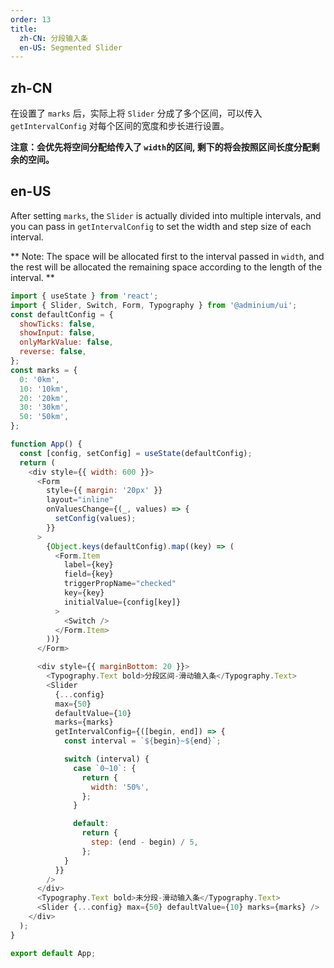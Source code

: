 ```yaml
---
order: 13
title:
  zh-CN: 分段输入条
  en-US: Segmented Slider
---
```


## zh-CN

在设置了 `marks` 后，实际上将 `Slider` 分成了多个区间，可以传入 `getIntervalConfig` 对每个区间的宽度和步长进行设置。

**注意：会优先将空间分配给传入了 `width`的区间, 剩下的将会按照区间长度分配剩余的空间。**

## en-US

After setting `marks`, the `Slider` is actually divided into multiple intervals, and you can pass in `getIntervalConfig` to set the width and step size of each interval.

** Note: The space will be allocated first to the interval passed in `width`, and the rest will be allocated the remaining space according to the length of the interval. **

```js
import { useState } from 'react';
import { Slider, Switch, Form, Typography } from '@adminium/ui';
const defaultConfig = {
  showTicks: false,
  showInput: false,
  onlyMarkValue: false,
  reverse: false,
};
const marks = {
  0: '0km',
  10: '10km',
  20: '20km',
  30: '30km',
  50: '50km',
};

function App() {
  const [config, setConfig] = useState(defaultConfig);
  return (
    <div style={{ width: 600 }}>
      <Form
        style={{ margin: '20px' }}
        layout="inline"
        onValuesChange={(_, values) => {
          setConfig(values);
        }}
      >
        {Object.keys(defaultConfig).map((key) => (
          <Form.Item
            label={key}
            field={key}
            triggerPropName="checked"
            key={key}
            initialValue={config[key]}
          >
            <Switch />
          </Form.Item>
        ))}
      </Form>

      <div style={{ marginBottom: 20 }}>
        <Typography.Text bold>分段区间-滑动输入条</Typography.Text>
        <Slider
          {...config}
          max={50}
          defaultValue={10}
          marks={marks}
          getIntervalConfig={([begin, end]) => {
            const interval = `${begin}~${end}`;

            switch (interval) {
              case `0~10`: {
                return {
                  width: '50%',
                };
              }

              default:
                return {
                  step: (end - begin) / 5,
                };
            }
          }}
        />
      </div>
      <Typography.Text bold>未分段-滑动输入条</Typography.Text>
      <Slider {...config} max={50} defaultValue={10} marks={marks} />
    </div>
  );
}

export default App;
```
